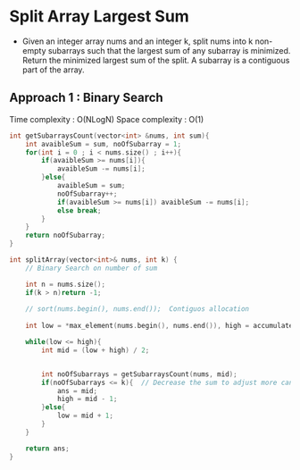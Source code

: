 # Split Array Largest Sum 

- Given an integer array nums and an integer k, split nums into k non-empty subarrays such that the largest sum of any subarray is minimized. Return the minimized largest sum of the split. A subarray is a contiguous part of the array.

## Approach 1 : Binary Search 

Time complexity : O(NLogN) 
Space complexity : O(1)

```cpp
int getSubarraysCount(vector<int> &nums, int sum){
    int avaibleSum = sum, noOfSubarray = 1;
    for(int i = 0 ; i < nums.size() ; i++){
        if(avaibleSum >= nums[i]){
            avaibleSum -= nums[i];
        }else{
            avaibleSum = sum;
            noOfSubarray++;
            if(avaibleSum >= nums[i]) avaibleSum -= nums[i];  
            else break;
        }
    }
    return noOfSubarray;
}

int splitArray(vector<int>& nums, int k) {
    // Binary Search on number of sum

    int n = nums.size();
    if(k > n)return -1;
    
    // sort(nums.begin(), nums.end());  Contiguos allocation
    
    int low = *max_element(nums.begin(), nums.end()), high = accumulate(nums.begin(), nums.end(), 0), ans = 0;

    while(low <= high){
        int mid = (low + high) / 2;


        int noOfSubarrays = getSubarraysCount(nums, mid);
        if(noOfSubarrays <= k){  // Decrease the sum to adjust more candidates
            ans = mid;
            high = mid - 1;
        }else{
            low = mid + 1;
        }
    }

    return ans; 
}
```